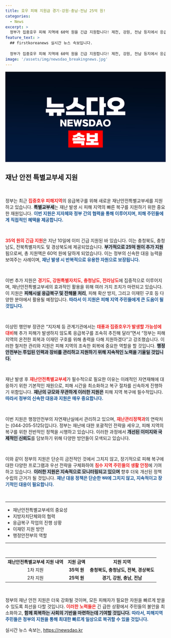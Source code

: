 ```yaml
---
title: 호우 피해 지원금 경기·강원·충남·전남 25억 원!
categories:
  - News
excerpt: >
  정부가 집중호우 피해 지역에 60억 원을 긴급 지원합니다! 제천, 강원, 전남 등지에서 응급복구가 한창이며, 이재민 구호에 총력을 기울이겠다고 밝혔습니다. 피해 확산 방지를 위한 긴급 조치가 급선무입니다.
feature_text: >
  ## firstkoreanews 실시간 뉴스 속보입니다.

  정부가 집중호우 피해 지역에 60억 원을 긴급 지원합니다! 제천, 강원, 전남 등지에서 응급복구가 한창이며, 이재민 구호에 총력을 기울이겠다고 밝혔습니다. 피해 확산 방지를 위한 긴급 조치가 급선무입니다.
image: '/assets/img/newsdao_breakingnews.jpg'
---
```


<p><img src="/assets/img/newsdao_breakingnews.jpg" alt="firstkoreanews 속보" /></p>

<h2 data-ke-size="size26">재난 안전 특별교부세 지원</h2>

<p data-ke-size="size16">&nbsp;</p>

<p>정부는 최근 <b><span style="color: #ee2323;">집중호우 피해지역</span></b>의 응급복구를 위해 새로운 재난안전특별교부세를 지원하고 있습니다. <b><span style="background-color: #21538527;">특별교부세</span></b>는 재난 발생 시 피해 지역의 빠른 복구를 지원하기 위한 중요한 재원입니다. <b><span style="color: #1a5490;">이번 지원은 지자체와 정부 간의 협력을 통해 이루어지며, 피해 주민들에게 직접적인 혜택을 제공합니다.</span></b> </p>

<p data-ke-size="size16">&nbsp;</p>

<p><b><span style="color: #ee2323;">35억 원의 긴급 지원</span></b>은 지난 10일에 이미 긴급 지원된 바 있습니다. 이는 충청북도, 충청남도, 전북특별자치도 및 경상북도에 제공되었습니다. <b><span style="background-color: #21538527;">부가적으로 25억 원이 추가 지원</span></b>됨으로써, 총 지원액은 60억 원에 달하게 되었습니다. 이는 정부의 신속한 대응 능력을 보여주는 사례이며, <b><span style="color: #1a5490;">재난 발생 시 반복적으로 유용한 자원으로 보장됩니다.</span></b></p>

<p data-ke-size="size16">&nbsp;</p>

<p>이번 추가 지원은 <b><span style="color: #ee2323;">경기도, 강원특별자치도, 충청남도, 전라남도</span></b>에 집중적으로 이루어지며, 재난안전특별교부세의 효과적인 활용을 위해 여러 가지 조치가 마련되고 있습니다. 이 지원은 <b><span style="background-color: #21538527;">피해시설 응급복구 및 잔해물 처리</span></b>, 피해 확산 방지, 그리고 이재민 구호 등 다양한 분야에서 활용될 예정입니다. <b><span style="color: #1a5490;">따라서 이 지원은 피해 지역 주민들에게 큰 도움이 될 것입니다.</span></b></p>

<p data-ke-size="size16">&nbsp;</p>

<p>이상민 행안부 장관은 “지자체 등 관계기관에서는 <b><span style="color: #ee2323;">태풍과 집중호우가 발생할 가능성에 대비</span></b>해 추가 피해가 발생하지 않도록 응급복구를 조속히 추진해 달라”면서 “정부는 피해지역의 온전한 회복과 이재민 구호를 위해 총력을 다해 지원하겠다”고 강조했습니다. 이러한 철저한 관리와 지원은 피해 지역의 조속한 회복에 중요한 역할을 할 것입니다. <b><span style="background-color: #21538527;">행정안전부는 투입된 인력과 장비를 관리하고 지원하기 위해 지속적인 노력을 기울일 것입니다.</span></b></p>

<p data-ke-size="size16">&nbsp;</p>

<p>재난 발생 후 <b><span style="color: #ee2323;">재난안전특별교부세</span></b>가 필수적으로 필요한 이유는 이례적인 자연재해에 대응하기 위한 기본적인 재원으로, 피해 시간을 최소화하고 복구 절차를 신속하게 진행하기 위함입니다. <b><span style="background-color: #21538527;">재난의 규모와 무관하게 이러한 지원은</span></b> 피해 지역 복구에 필수적입니다. <b><span style="color: #1a5490;">따라서 정부의 신속한 대응과 지원은 매우 중요합니다.</span></b></p>

<p data-ke-size="size16">&nbsp;</p>

<p>이번 지원은 행정안전부의 자연재난실에서 관리하고 있으며, <b><span style="color: #ee2323;">재난관리정책과</span></b>의 연락처는 (044-205-5125)입니다. 정부는 재난에 대한 포괄적인 전략을 세우고, 피해 지역의 복구를 위한 전반적인 정책을 시행하고 있습니다. 이러한 과정에서 <b><span style="background-color: #21538527;">개선된 이미지와 국제적인 신뢰도</span></b>를 담보하기 위해 다양한 방안들이 모색되고 있습니다.</p>

<p data-ke-size="size16">&nbsp;</p>

<p>이와 같이 정부의 지원은 단순히 금전적인 것에서 그치지 않고, 장기적으로 피해 복구에 대한 다양한 프로그램과 우선 전략을 구체화하여 <b><span style="color: #ee2323;">침수 지역 주민들의 생활 안정</span></b>에 기여하고 있습니다. <b><span style="background-color: #21538527;">이러한 지원은 지속적으로 모니터링되고 있으며</span></b> 향후 더욱 개선된 정책 수립의 근거가 될 것입니다. 
<b><span style="color: #1a5490;">재난 대응 정책은 단순한 रूप에 그치지 않고, 지속적이고 장기적인 대응이 필요합니다.</span></b></p>

<p data-ke-size="size16">&nbsp;</p>

<hr>

<ul>
    <li>재난안전특별교부세의 중요성</li>
    <li>지방자치단체와의 협력</li>
    <li>응급복구 작업의 진행 상황</li>
    <li>이재민 지원 방안</li>
    <li>행정안전부의 역할</li>
</ul>

<hr>

<p data-ke-size="size16">&nbsp;</p>

<table style="width: 100%;">
    <tr>
        <td style="text-align: center; height: 17px;"><b>재난안전특별교부세 지원 내역</b></td>
        <td style="text-align: center; height: 17px;"><b>지원 금액</b></td>
        <td style="text-align: center; height: 17px;"><b>지원 지역</b></td>
    </tr>
    <tr>
        <td style="text-align: center; height: 17px;">1차 지원</td>
        <td style="text-align: center; height: 17px;"><b>35억 원</b></td>
        <td style="text-align: center; height: 17px;"><b>충청북도, 충청남도, 전북, 경상북도</b></td>
    </tr>
    <tr>
        <td style="text-align: center; height: 17px;">2차 지원</td>
        <td style="text-align: center; height: 17px;"><b>25억 원</b></td>
        <td style="text-align: center; height: 17px;"><b>경기, 강원, 충남, 전남</b></td>
    </tr>
</table>

<p data-ke-size="size16">&nbsp;</p>

<p>정부의 재난 안전 지원은 더욱 강화될 것이며, 모든 피해자가 필요한 자원을 빠르게 받을 수 있도록 최선을 다할 것입니다. <b><span style="color: #ee2323;">이러한 노력들은</span></b> 긴 급한 상황에서 주민들의 불안을 최소화하고, <b><span style="background-color: #21538527;">함께 회복하는 사회의 기반을 마련하는데 기여할 것입니다.</span></b> <b><span style="color: #1a5490;">따라서, 피해지역 주민들은 정부의 지원을 통해 최대한 빠르게 일상으로 복귀할 수 있을 것입니다.</span></b></p>
실시간 뉴스 속보는, <a href="https://newsdao.kr" rel="dofollow">https://newsdao.kr</a>


